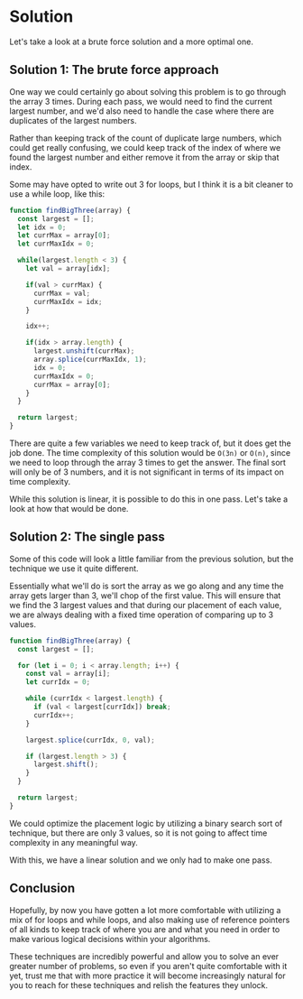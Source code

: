 # Solution

Let's take a look at a brute force solution and a more optimal one.

## Solution 1: The brute force approach

One way we could certainly go about solving this problem is to go through the array 3 times. During each pass, we would need to find the current largest number, and we'd also need to handle the case where there are duplicates of the largest numbers.

Rather than keeping track of the count of duplicate large numbers, which could get really confusing, we could keep track of the index of where we found the largest number and either remove it from the array or skip that index.

Some may have opted to write out 3 for loops, but I think it is a bit cleaner to use a while loop, like this:

```js
function findBigThree(array) {
  const largest = [];
  let idx = 0;
  let currMax = array[0];
  let currMaxIdx = 0;

  while(largest.length < 3) {
    let val = array[idx];

    if(val > currMax) {
      currMax = val;
      currMaxIdx = idx;
    }

    idx++;

    if(idx > array.length) {
      largest.unshift(currMax);
      array.splice(currMaxIdx, 1);
      idx = 0;
      currMaxIdx = 0;
      currMax = array[0];
    }
  }

  return largest;
}
```

There are quite a few variables we need to keep track of, but it does get the job done. The time complexity of this solution would be `O(3n)` or `O(n)`, since we need to loop through the array 3 times to get the answer. The final sort will only be of 3 numbers, and it is not significant in terms of its impact on time complexity.

While this solution is linear, it is possible to do this in one pass. Let's take a look at how that would be done.

## Solution 2: The single pass

Some of this code will look a little familiar from the previous solution, but the technique we use it quite different.

Essentially what we'll do is sort the array as we go along and any time the array gets larger than 3, we'll chop of the first value. This will ensure that we find the 3 largest values and that during our placement of each value, we are always dealing with a fixed time operation of comparing up to 3 values.

```js
function findBigThree(array) {
  const largest = [];

  for (let i = 0; i < array.length; i++) {
    const val = array[i];
    let currIdx = 0;

    while (currIdx < largest.length) {
      if (val < largest[currIdx]) break;
      currIdx++;
    }

    largest.splice(currIdx, 0, val);

    if (largest.length > 3) {
      largest.shift();
    }
  }

  return largest;
}
```

We could optimize the placement logic by utilizing a binary search sort of technique, but there are only 3 values, so it is not going to affect time complexity in any meaningful way.

With this, we have a linear solution and we only had to make one pass.

## Conclusion

Hopefully, by now you have gotten a lot more comfortable with utilizing a mix of for loops and while loops, and also making use of reference pointers of all kinds to keep track of where you are and what you need in order to make various logical decisions within your algorithms.

These techniques are incredibly powerful and allow you to solve an ever greater number of problems, so even if you aren't quite comfortable with it yet, trust me that with more practice it will become increasingly natural for you to reach for these techniques and relish the features they unlock.
